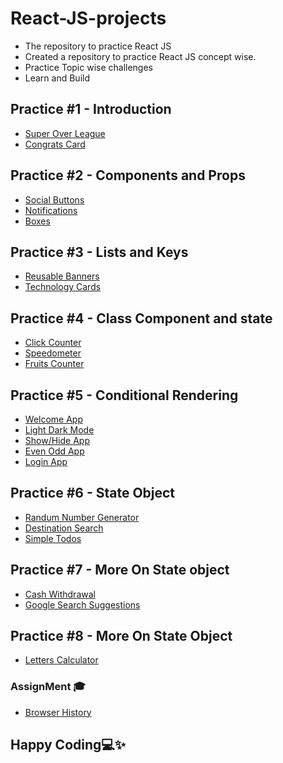 # React-JS-projects
- The repository to practice React JS
- Created a repository to practice React JS concept wise.
- Practice Topic wise challenges
- Learn and Build

## Practice #1 - Introduction

- [Super Over League](https://github.com/babybhavani/SuperOverLeaguePage.git)
- [Congrats Card](https://github.com/babybhavani/Congrats-Card.git)

## Practice #2 - Components and Props

- [Social Buttons](https://github.com/babybhavani/ReactJS2.git)
- [Notifications](https://github.com/babybhavani/Notifications.git)
- [Boxes](https://github.com/babybhavani/Boxes.git)

## Practice #3 - Lists and Keys
- [Reusable Banners](https://github.com/babybhavani/Reusable-Banners.git)
- [Technology Cards](https://github.com/babybhavani/Technology-Cards.git)

## Practice #4 - Class Component and state
- [Click Counter](https://github.com/babybhavani/Click-Counter.git)
- [Speedometer](https://github.com/babybhavani/Speedometer-React.git)
- [Fruits Counter](https://github.com/babybhavani/Fruits-Counter.git)

## Practice #5 - Conditional Rendering
- [Welcome App](https://github.com/babybhavani/Welcome-App.git)
- [Light Dark Mode](https://github.com/babybhavani/Light-Dark-Mode.git)
- [Show/Hide App](https://github.com/babybhavani/Show-Hide-App.git)
- [Even Odd App](https://github.com/babybhavani/Even-Odd-App.git)
- [Login App](https://github.com/babybhavani/Login-App.git)

## Practice #6 - State Object 
- [Randum Number Generator](https://github.com/babybhavani/Random-Number-Generator-.git)
- [Destination Search](https://github.com/babybhavani/Destination-Search.git)
- [Simple Todos](https://github.com/babybhavani/Simple-Todos.git)

## Practice #7 - More On State object
- [Cash Withdrawal](https://github.com/babybhavani/Cash-Withdrawal.git)
- [Google Search Suggestions](https://github.com/babybhavani/Google-Search-Suggestions.git)

## Practice #8 - More On State Object
- [Letters Calculator](https://github.com/babybhavani/Letters-Calculator.git)

### AssignMent 🎓 
- [Browser History](https://github.com/babybhavani/Browser-History.git)
## Happy Coding💻✨
